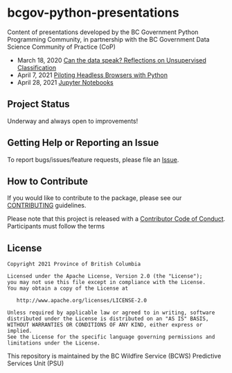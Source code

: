 # bcgov-python-presentations
Content of presentations developed by the BC Government Python Programming Community, in partnership with the BC Government Data Science Community of Practice (CoP)
* March 18, 2020 [Can the data speak? Reflections on Unsupervised Classification](https://github.com/bcgov/bcgov-python-presentations/tree/master/20200318_richardson_unsupervised_classification)
* April 7, 2021 [Piloting Headless Browsers with Python](20210407_taylor_headless_browsers)
* April 28, 2021 [Jupyter Notebooks](https://github.com/bcgov/bcgov-python-presentations/tree/master/Jupyter%20Notebooks%20-%202021-04-28)

## Project Status
Underway and always open to improvements!

## Getting Help or Reporting an Issue

To report bugs/issues/feature requests, please file an
[Issue](https://github.com/bcgov/bcgov-python-presentations/issues/).

## How to Contribute

If you would like to contribute to the package, please see our
[CONTRIBUTING](CONTRIBUTING.md) guidelines.

Please note that this project is released with a [Contributor Code of
Conduct](CODE_OF_CONDUCT.md). Participants must follow the terms

## License

    Copyright 2021 Province of British Columbia

    Licensed under the Apache License, Version 2.0 (the "License");
    you may not use this file except in compliance with the License.
    You may obtain a copy of the License at

       http://www.apache.org/licenses/LICENSE-2.0

    Unless required by applicable law or agreed to in writing, software
    distributed under the License is distributed on an "AS IS" BASIS,
    WITHOUT WARRANTIES OR CONDITIONS OF ANY KIND, either express or implied.
    See the License for the specific language governing permissions and
    limitations under the License.

This repository is maintained by the BC Wildfire Service (BCWS) Predictive Services Unit (PSU)
